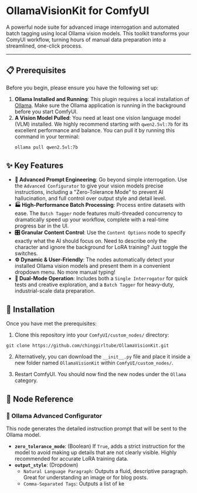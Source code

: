 # OllamaVisionKit for ComfyUI

A powerful node suite for advanced image interrogation and automated batch tagging using local Ollama vision models. This toolkit transforms your ComyUI workflow, turning hours of manual data preparation into a streamlined, one-click process.

---

## 📋 Prerequisites

Before you begin, please ensure you have the following set up:

1.  **Ollama Installed and Running**: This plugin requires a local installation of [Ollama](https://ollama.com/). Make sure the Ollama application is running in the background before you start ComfyUI.
2.  **A Vision Model Pulled**: You need at least one vision language model (VLM) installed. We highly recommend starting with `qwen2.5vl:7b` for its excellent performance and balance. You can pull it by running this command in your terminal:
    ```bash
    ollama pull qwen2.5vl:7b
    ```
## ✨ Key Features

*   **🧠 Advanced Prompt Engineering**: Go beyond simple interrogation. Use the `Advanced Configurator` to give your vision models precise instructions, including a "Zero-Tolerance Mode" to prevent AI hallucination, and full control over output style and detail level.
*   **🏭 High-Performance Batch Processing**: Process entire datasets with ease. The `Batch Tagger` node features multi-threaded concurrency to dramatically speed up your workflow, complete with a real-time progress bar in the UI.
*   **🎛️ Granular Content Control**: Use the `Content Options` node to specify exactly what the AI should focus on. Need to describe only the character and ignore the background for LoRA training? Just toggle the switches.
*   **⚙️ Dynamic & User-Friendly**: The nodes automatically detect your installed Ollama vision models and present them in a convenient dropdown menu. No more manual typing!
*   **🔗 Dual-Mode Operation**: Includes both a `Single Interrogator` for quick tests and creative exploration, and a `Batch Tagger` for heavy-duty, industrial-scale data preparation.

## 🚀 Installation

Once you have met the prerequisites:

1.  Clone this repository into your `ComfyUI/custom_nodes/` directory:
```
git clone https://github.com/chinggirltube/OllamaVisionKit.git
```
    
2.  Alternatively, you can download the `__init__.py` file and place it inside a new folder named `OllamaVisionKit` within `ComfyUI/custom_nodes/`.

3.  Restart ComfyUI. You should now find the new nodes under the `Ollama` category.


## 📖 Node Reference

### 🧠 Ollama Advanced Configurator
This node generates the detailed instruction prompt that will be sent to the Ollama model.

*   **`zero_tolerance_mode`**: (Boolean) If `True`, adds a strict instruction for the model to avoid making up details that are not clearly visible. Highly recommended for accurate LoRA training data.
*   **`output_style`**: (Dropdown)
    *   `Natural Language Paragraph`: Outputs a fluid, descriptive paragraph. Great for understanding an image or for blog posts.
    *   `Comma-Separated Tags`: Outputs a list of ke
